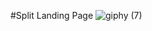 #Split Landing Page
![giphy (7)](https://github.com/Bahadir-Uysal/Split-Landing-Page/assets/149229956/8ef16ef4-38d7-4679-a29c-75e4197158b2)
